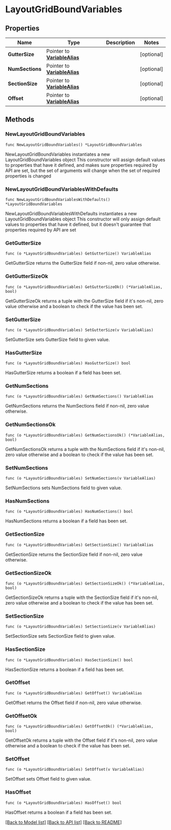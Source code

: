 # LayoutGridBoundVariables

## Properties

Name | Type | Description | Notes
------------ | ------------- | ------------- | -------------
**GutterSize** | Pointer to [**VariableAlias**](VariableAlias.md) |  | [optional] 
**NumSections** | Pointer to [**VariableAlias**](VariableAlias.md) |  | [optional] 
**SectionSize** | Pointer to [**VariableAlias**](VariableAlias.md) |  | [optional] 
**Offset** | Pointer to [**VariableAlias**](VariableAlias.md) |  | [optional] 

## Methods

### NewLayoutGridBoundVariables

`func NewLayoutGridBoundVariables() *LayoutGridBoundVariables`

NewLayoutGridBoundVariables instantiates a new LayoutGridBoundVariables object
This constructor will assign default values to properties that have it defined,
and makes sure properties required by API are set, but the set of arguments
will change when the set of required properties is changed

### NewLayoutGridBoundVariablesWithDefaults

`func NewLayoutGridBoundVariablesWithDefaults() *LayoutGridBoundVariables`

NewLayoutGridBoundVariablesWithDefaults instantiates a new LayoutGridBoundVariables object
This constructor will only assign default values to properties that have it defined,
but it doesn't guarantee that properties required by API are set

### GetGutterSize

`func (o *LayoutGridBoundVariables) GetGutterSize() VariableAlias`

GetGutterSize returns the GutterSize field if non-nil, zero value otherwise.

### GetGutterSizeOk

`func (o *LayoutGridBoundVariables) GetGutterSizeOk() (*VariableAlias, bool)`

GetGutterSizeOk returns a tuple with the GutterSize field if it's non-nil, zero value otherwise
and a boolean to check if the value has been set.

### SetGutterSize

`func (o *LayoutGridBoundVariables) SetGutterSize(v VariableAlias)`

SetGutterSize sets GutterSize field to given value.

### HasGutterSize

`func (o *LayoutGridBoundVariables) HasGutterSize() bool`

HasGutterSize returns a boolean if a field has been set.

### GetNumSections

`func (o *LayoutGridBoundVariables) GetNumSections() VariableAlias`

GetNumSections returns the NumSections field if non-nil, zero value otherwise.

### GetNumSectionsOk

`func (o *LayoutGridBoundVariables) GetNumSectionsOk() (*VariableAlias, bool)`

GetNumSectionsOk returns a tuple with the NumSections field if it's non-nil, zero value otherwise
and a boolean to check if the value has been set.

### SetNumSections

`func (o *LayoutGridBoundVariables) SetNumSections(v VariableAlias)`

SetNumSections sets NumSections field to given value.

### HasNumSections

`func (o *LayoutGridBoundVariables) HasNumSections() bool`

HasNumSections returns a boolean if a field has been set.

### GetSectionSize

`func (o *LayoutGridBoundVariables) GetSectionSize() VariableAlias`

GetSectionSize returns the SectionSize field if non-nil, zero value otherwise.

### GetSectionSizeOk

`func (o *LayoutGridBoundVariables) GetSectionSizeOk() (*VariableAlias, bool)`

GetSectionSizeOk returns a tuple with the SectionSize field if it's non-nil, zero value otherwise
and a boolean to check if the value has been set.

### SetSectionSize

`func (o *LayoutGridBoundVariables) SetSectionSize(v VariableAlias)`

SetSectionSize sets SectionSize field to given value.

### HasSectionSize

`func (o *LayoutGridBoundVariables) HasSectionSize() bool`

HasSectionSize returns a boolean if a field has been set.

### GetOffset

`func (o *LayoutGridBoundVariables) GetOffset() VariableAlias`

GetOffset returns the Offset field if non-nil, zero value otherwise.

### GetOffsetOk

`func (o *LayoutGridBoundVariables) GetOffsetOk() (*VariableAlias, bool)`

GetOffsetOk returns a tuple with the Offset field if it's non-nil, zero value otherwise
and a boolean to check if the value has been set.

### SetOffset

`func (o *LayoutGridBoundVariables) SetOffset(v VariableAlias)`

SetOffset sets Offset field to given value.

### HasOffset

`func (o *LayoutGridBoundVariables) HasOffset() bool`

HasOffset returns a boolean if a field has been set.


[[Back to Model list]](../README.md#documentation-for-models) [[Back to API list]](../README.md#documentation-for-api-endpoints) [[Back to README]](../README.md)


